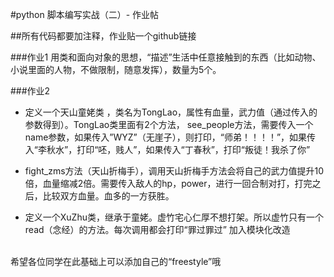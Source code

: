 #python 脚本编写实战（二）- 作业帖

##所有代码都要加注释，作业贴一个github链接

###作业1
用类和面向对象的思想，“描述”生活中任意接触到的东西（比如动物、小说里面的人物，不做限制，随意发挥），数量为5个。

###作业2
- 定义一个天山童姥类 ，类名为TongLao，属性有血量，武力值（通过传入的参数得到）。TongLao类里面有2个方法，
see_people方法，需要传入一个name参数，如果传入”WYZ”（无崖子），则打印，“师弟！！！！”，如果传入“李秋水”，打印“呸，贱人”，如果传入“丁春秋”，打印“叛徒！我杀了你”

- fight_zms方法（天山折梅手），调用天山折梅手方法会将自己的武力值提升10倍，血量缩减2倍。需要传入敌人的hp，power，进行一回合制对打，打完之后，比较双方血量。血多的一方获胜。

- 定义一个XuZhu类，继承于童姥。虚竹宅心仁厚不想打架。所以虚竹只有一个read（念经）的方法。每次调用都会打印“罪过罪过”
加入模块化改造

<br>希望各位同学在此基础上可以添加自己的“freestyle”哦</br>